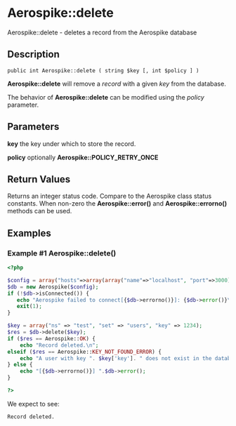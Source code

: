 
# Aerospike::delete

Aerospike::delete - deletes a record from the Aerospike database

## Description

```
public int Aerospike::delete ( string $key [, int $policy ] )
```

**Aerospike::delete** will remove a *record* with a given *key* from the database.

The behavior of **Aerospike::delete** can be modified using the *policy* parameter.

## Parameters

**key** the key under which to store the record.

**policy** optionally **Aerospike::POLICY_RETRY_ONCE**

## Return Values

Returns an integer status code.  Compare to the Aerospike class status
constants.  When non-zero the **Aerospike::error()** and
**Aerospike::errorno()** methods can be used.

## Examples

### Example #1 Aerospike::delete()

```php
<?php

$config = array("hosts"=>array(array("name"=>"localhost", "port"=>3000));
$db = new Aerospike($config);
if (!$db->isConnected()) {
   echo "Aerospike failed to connect[{$db->errorno()}]: {$db->error()}\n";
   exit(1);
}

$key = array("ns" => "test", "set" => "users", "key" => 1234);
$res = $db->delete($key);
if ($res == Aerospike::OK) {
    echo "Record deleted.\n";
elseif ($res == Aerospike::KEY_NOT_FOUND_ERROR) {
    echo "A user with key ". $key['key']. " does not exist in the database\n";
} else {
    echo "[{$db->errorno()}] ".$db->error();
}

?>
```

We expect to see:

```
Record deleted.
```

